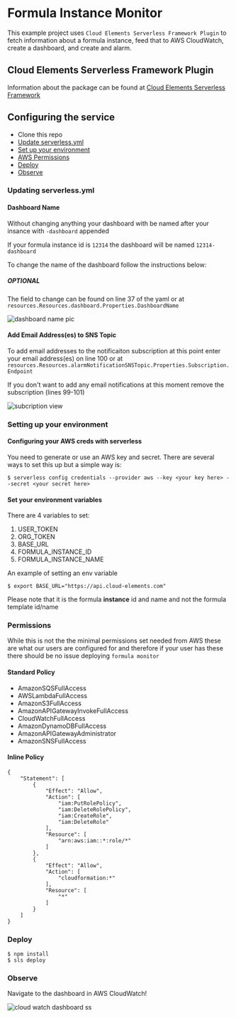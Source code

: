 # Formula Instance Monitor

This example project uses `Cloud Elements Serverless Framework Plugin` to fetch information about a formula instance, feed that to AWS CloudWatch, create a dashboard, and create and alarm.


## Cloud Elements Serverless Framework Plugin

Information about the package can be found at [Cloud Elements Serverless Framework](https://www.npmjs.com/package/serverless-cloud-elements-plugin)

## Configuring the service

- Clone this repo
- [Update serverless.yml](#updating-serverless.yml)
- [Set up your environment](#setting-up-your-environment)
- [AWS Permissions](#permissions)
- [Deploy](#deploy)
- [Observe](#observe)

### Updating serverless.yml

#### Dashboard Name

Without changing anything your dashboard with be named after your insance with `-dashboard` appended

If your formula instance id is `12314` the dashboard will be named `12314-dashboard`

To change the name of the dashboard follow the instructions below:

##### ***OPTIONAL***

The field to change can be found on line 37 of the yaml or at `resources.Resources.dashboard.Properties.DashboardName`

  ![dashboard name pic](https://cl.ly/38f187ab5dae/[186b9595a5b212b2040f791029d74ecb]_Image%202019-03-22%20at%209.07.42%20AM.png)

#### Add Email Address(es) to SNS Topic

To add email addresses to the notificaiton subscription at this point enter your email address(es) on line 100 or at `resources.Resources.alarmNotificationSNSTopic.Properties.Subscription.Endpoint`

If you don't want to add any email notifications at this moment remove the subscription (lines 99-101)

![subcription view](https://cl.ly/133e8685bd0e/Image%202019-04-04%20at%201.47.30%20PM.png)

### Setting up your environment

#### Configuring your AWS creds with serverless

You need to generate or use an AWS key and secret. There are several ways to set this up but a simple way is:

```$ serverless config credentials --provider aws --key <your key here> --secret <your secret here>```

#### Set your environment variables

There are 4 variables to set:

1. USER_TOKEN
2. ORG_TOKEN
3. BASE_URL
4. FORMULA_INSTANCE_ID
5. FORMULA_INSTANCE_NAME

An example of setting an env variable

```$ export BASE_URL="https://api.cloud-elements.com"```

Please note that it is the formula **instance** id and name and not the formula template id/name

### Permissions

While this is not the the minimal permissions set needed from AWS these are what our users are configured for and therefore if your user has these there should be no issue deploying `formula monitor`

#### Standard Policy

- AmazonSQSFullAccess
- AWSLambdaFullAccess
- AmazonS3FullAccess
- AmazonAPIGatewayInvokeFullAccess
- CloudWatchFullAccess
- AmazonDynamoDBFullAccess
- AmazonAPIGatewayAdministrator
- AmazonSNSFullAccess

#### Inline Policy

```
{
    "Statement": [
        {
            "Effect": "Allow",
            "Action": [
                "iam:PutRolePolicy",
                "iam:DeleteRolePolicy",
                "iam:CreateRole",
                "iam:DeleteRole"
            ],
            "Resource": [
                "arn:aws:iam::*:role/*"
            ]
        },
        {
            "Effect": "Allow",
            "Action": [
                "cloudformation:*"
            ],
            "Resource": [
                "*"
            ]
        }
    ]
}
```

### Deploy

```
$ npm install
$ sls deploy
```

### Observe

Navigate to the dashboard in AWS CloudWatch!

![cloud watch dashboard ss](https://cl.ly/dac6a8046069/Image%202019-03-22%20at%2010.06.14%20AM.png)